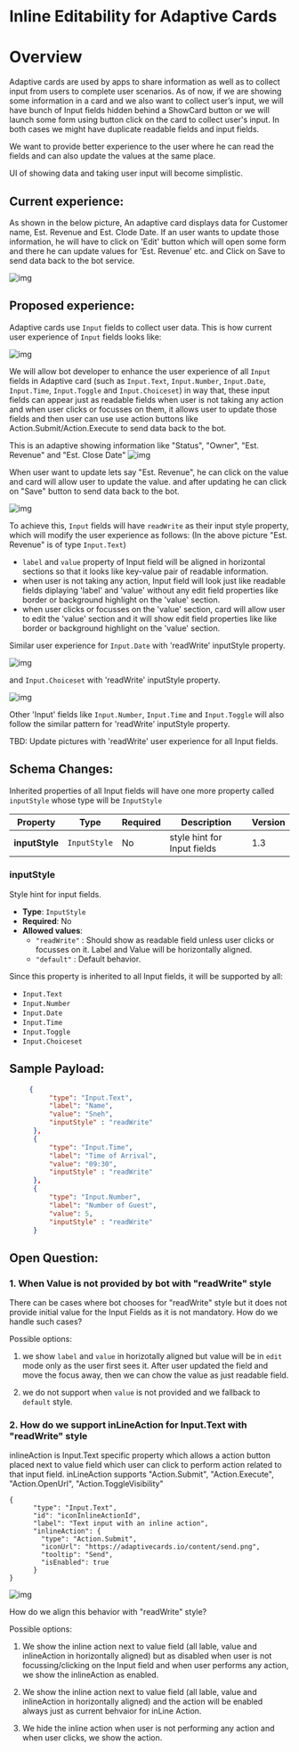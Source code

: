 # Inline Editability for Adaptive Cards

# Overview

Adaptive cards are used by apps to share information as well as to collect input from users to complete user scenarios.
As of now, if we are showing some information in a card and we also want to collect user’s input, we will have bunch of Input fields hidden behind a ShowCard button or we will launch some form using button click on the card to collect user's input.
In both cases we might have duplicate readable fields and input fields.

We want to provide better experience to the user where he can read the fields and can also update the values at the same place. 

UI of showing data and taking user input will become simplistic. 

 
## Current experience:

As shown in the below picture, An adaptive card displays data for Customer name, Est. Revenue and Est. Clode Date. If an user wants to update those information, he will have to click on 'Edit' button which will open some form and there he can update values for 'Est. Revenue' etc. and Click on Save to send data back to the bot service.

![img](../assets/InlineEditability/InlineEditabilitySecnario1.png)



## Proposed experience:
Adaptive cards use `Input` fields to collect user data. This is how current user experience of `Input` fields looks like:

 ![img](../assets/InlineEditability/InlineEditabilitySecnario7.png)


We will allow bot developer to enhance the user experience of all `Input` fields in Adaptive card (such as `Input.Text`, `Input.Number`, `Input.Date`, `Input.Time`, `Input.Toggle` and `Input.Choiceset`) in way that, these input fields can appear just as readable fields when user is not taking any action and when user clicks or focusses on them, it allows user to update those fields and then user can use use action buttons like Action.Submit/Action.Execute to send data back to the bot.


This is an adaptive showing information like "Status", "Owner", "Est. Revenue" and "Est. Close Date"
![img](../assets/InlineEditability/InlineEditabilitySecnario2.png)

When user want to update lets say "Est. Revenue", he can click on the value and card will allow user to update the value. and after updating he can click on "Save" button to send data back to the bot.

![img](../assets/InlineEditability/InlineEditabilitySecnario3.png)

To achieve this, `Input` fields will have `readWrite` as their input style property, which will modify the user experience as follows: (In the above picture "Est. Revenue" is of type `Input.Text`)

* `label` and `value` property of Input field will be aligned in horizontal sections so that it looks like key-value pair of readable information.
* when user is not taking any action, Input field will look just like readable fields diplaying 'label' and 'value' without any edit field properties like border or background highlight on the 'value' section.
* when user clicks or focusses on the 'value' section, card will allow user to edit the 'value' section and it will show edit field properties like like border or background highlight on the 'value' section.

Similar user experience for `Input.Date` with 'readWrite' inputStyle property.

![img](../assets/InlineEditability/InlineEditabilitySecnario4.png)

and `Input.Choiceset` with 'readWrite' inputStyle property.

![img](../assets/InlineEditability/InlineEditabilitySecnario6.png)

Other 'Input' fields like `Input.Number`,  `Input.Time` and `Input.Toggle` will also follow the  similar pattern for 'readWrite' inputStyle property.

TBD: Update pictures with 'readWrite' user experience for all Input fields.

## Schema Changes:

 Inherited properties of all Input fields will have one more property called `inputStyle` whose type will be `InputStyle`

| Property | Type | Required | Description | Version |
| -------- | ---- | -------- | ----------- | ------- |
| **inputStyle** | `InputStyle` | No | style hint for Input fields | 1.3 |


### inputStyle

Style hint for input fields.

* **Type**: `InputStyle`
* **Required**: No
* **Allowed values**:
  * `"readWrite"` : Should show as readable field unless user clicks or focusses on it. Label and Value will be horizontally aligned.
  * `"default"` : Default behavior.

Since this property is inherited to all Input fields, it will be supported by all:

* `Input.Text`
* `Input.Number`
* `Input.Date`
* `Input.Time`
* `Input.Toggle`
* `Input.Choiceset`

## Sample Payload:

```json
     {
          "type": "Input.Text",
          "label": "Name",
          "value": "Sneh",
          "inputStyle" : "readWrite"
      },
      {
          "type": "Input.Time",
          "label": "Time of Arrival",
          "value": "09:30",
          "inputStyle" : "readWrite"
      },
      {
          "type": "Input.Number",
          "label": "Number of Guest",
          "value": 5,
          "inputStyle" : "readWrite"
      }	
```

## Open Question:

### 1. When Value is not provided by bot with "readWrite" style
There can be cases where bot chooses for "readWrite" style but it does not provide initial value for the Input Fields as it is not mandatory. How do we handle such cases?

Possible options:

1. we show `label` and `value` in horizotally aligned but value will be in `edit` mode only as the user first sees it. After user updated the field and move the focus away, then we can chow the value as just readable field.

2. we do not support when `value` is not provided and we fallback to `default` style.

### 2. How do we support inLineAction for Input.Text with "readWrite" style

inlineAction is Input.Text specific property which allows a action button placed next to 
value field which user can click to perform action related to that input field. inLineAction supports "Action.Submit", "Action.Execute", "Action.OpenUrl", "Action.ToggleVisibility"


```
{
      "type": "Input.Text",
      "id": "iconInlineActionId",
      "label": "Text input with an inline action",
      "inlineAction": {
        "type": "Action.Submit",
        "iconUrl": "https://adaptivecards.io/content/send.png",
        "tooltip": "Send",
        "isEnabled": true
      }
}
```
![img](../assets/InlineEditability/InlineEditabilitySecnario8.png)


How do we align this behavior with "readWrite" style?

Possible options:
1. We show the inline action next to value field (all lable, value and inlineAction in horizontally aligned) but as disabled when user is not focussing/clicking on the Input field and when user performs any action, we show the inlineAction as enabled.

2. We show the inline action next to value field (all lable, value and inlineAction in horizontally aligned) and the action will be enabled always just as current behvaior for inLine Action.

3. We hide the inline action when user is not performing any action and when user clicks, we show the action.